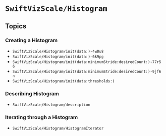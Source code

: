 # ``SwiftVizScale/Histogram``

## Topics

### Creating a Histogram

- ``SwiftVizScale/Histogram/init(data:)-4w0u8``
- ``SwiftVizScale/Histogram/init(data:)-6k9pg``
- ``SwiftVizScale/Histogram/init(data:minimumStride:desiredCount:)-77r56``
- ``SwiftVizScale/Histogram/init(data:minimumStride:desiredCount:)-9jf6n``
- ``SwiftVizScale/Histogram/init(data:thresholds:)``

### Describing Histogram

- ``SwiftVizScale/Histogram/description``

### Iterating through a Histogram

- ``SwiftVizScale/Histogram/HistogramIterator``
